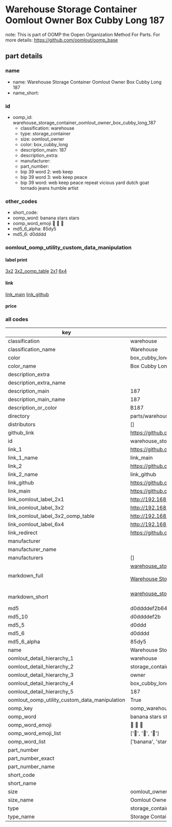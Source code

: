# Warehouse Storage Container Oomlout Owner Box Cubby Long 187  

note: This is part of OOMP the Oopen Organization Method For Parts. For more details: https://github.com/oomlout/oomp_base

##  part details
  







### name
* name: Warehouse Storage Container Oomlout Owner Box Cubby Long 187
* name_short: 
### id
* oomp_id: warehouse_storage_container_oomlout_owner_box_cubby_long_187
  * classification: warehouse
  * type: storage_container
  * size: oomlout_owner
  * color: box_cubby_long
  * description_main: 187
  * description_extra: 
  * manufacturer: 
  * part_number: 
  * bip 39 word 2: web keep
  * bip 39 word 3: web keep peace
  * bip 39 word: web keep peace repeat vicious yard dutch goat tornado jeans humble artist

### other_codes
* short_code: 
* oomp_word: banana stars stars
* oomp_word_emoji :banana: :stars: :stars:
* md5_6_alpha: 85dy5
* md5_6: d0dddd






### oomlout_oomp_utility_custom_data_manipulation
#### label print
[3x2](http://192.168.1.245:1112/?label=oomp%2085dy5)
[3x2_oomp_table](http://192.168.1.108:1112/?label=oomp%2085dy5)
[2x1](http://192.168.1.242:1112/?label=oomp%2085dy5)
[6x4](http://192.168.1.55:1112/?label=oomp%2085dy5)    

#### link

[link_main](https://github.com/oomlout/oomlout_oomp_version_1_messy/tree/main/parts/warehouse_storage_container_oomlout_owner_box_cubby_long_187) [link_github](https://github.com/oomlout/oomlout_oomp_version_1_messy/tree/main/parts/warehouse_storage_container_oomlout_owner_box_cubby_long_187)                             

#### price







### all codes 
| key | value |  
| --- | --- |  
| classification | warehouse |  
| classification_name | Warehouse |  
| color | box_cubby_long |  
| color_name | Box Cubby Long |  
| description_extra |  |  
| description_extra_name |  |  
| description_main | 187 |  
| description_main_name | 187 |  
| description_or_color | B187 |  
| directory | parts/warehouse_storage_container_oomlout_owner_box_cubby_long_187 |  
| distributors | [] |  
| github_link | https://github.com/oomlout/oomlout_oomp_part_src/tree/main/parts/warehouse_storage_container_oomlout_owner_box_cubby_long_187 |  
| id | warehouse_storage_container_oomlout_owner_box_cubby_long_187 |  
| link_1 | https://github.com/oomlout/oomlout_oomp_version_1_messy/tree/main/parts/warehouse_storage_container_oomlout_owner_box_cubby_long_187 |  
| link_1_name | link_main |  
| link_2 | https://github.com/oomlout/oomlout_oomp_version_1_messy/tree/main/parts/warehouse_storage_container_oomlout_owner_box_cubby_long_187 |  
| link_2_name | link_github |  
| link_github | https://github.com/oomlout/oomlout_oomp_version_1_messy/tree/main/parts/warehouse_storage_container_oomlout_owner_box_cubby_long_187 |  
| link_main | https://github.com/oomlout/oomlout_oomp_version_1_messy/tree/main/parts/warehouse_storage_container_oomlout_owner_box_cubby_long_187 |  
| link_oomlout_label_2x1 | http://192.168.1.242:1112/?label=oomp%2085dy5 |  
| link_oomlout_label_3x2 | http://192.168.1.245:1112/?label=oomp%2085dy5 |  
| link_oomlout_label_3x2_oomp_table | http://192.168.1.108:1112/?label=oomp%2085dy5 |  
| link_oomlout_label_6x4 | http://192.168.1.55:1112/?label=oomp%2085dy5 |  
| link_redirect | https://github.com/oomlout/oomlout_oomp_version_1_messy/tree/main/parts/warehouse_storage_container_oomlout_owner_box_cubby_long_187 |  
| manufacturer |  |  
| manufacturer_name |  |  
| manufacturers | [] |  
| markdown_full | [warehouse_storage_container_oomlout_owner_box_cubby_long_187](none)<br>[](none)<br>[Warehouse Storage Container Oomlout Owner Box Cubby Long 187](none)<br><br> |  
| markdown_short | [warehouse_storage_container_oomlout_owner_box_cubby_long_187](none)<br><br> |  
| md5 | d0ddddef2b64088ffb79cb6b439e77c6 |  
| md5_10 | d0ddddef2b |  
| md5_5 | d0ddd |  
| md5_6 | d0dddd |  
| md5_6_alpha | 85dy5 |  
| name | Warehouse Storage Container Oomlout Owner Box Cubby Long 187 |  
| oomlout_detail_hierarchy_1 | warehouse |  
| oomlout_detail_hierarchy_2 | storage_container |  
| oomlout_detail_hierarchy_3 | owner |  
| oomlout_detail_hierarchy_4 | box_cubby_long |  
| oomlout_detail_hierarchy_5 | 187 |  
| oomlout_oomp_utility_custom_data_manipulation | True |  
| oomp_key | oomp_warehouse_storage_container_oomlout_owner_box_cubby_long_187 |  
| oomp_word | banana stars stars |  
| oomp_word_emoji | :banana: :stars: :stars: |  
| oomp_word_emoji_list | [':banana:', ':stars:', ':stars:'] |  
| oomp_word_list | ['banana', 'stars', 'stars'] |  
| part_number |  |  
| part_number_exact |  |  
| part_number_name |  |  
| short_code |  |  
| short_name |  |  
| size | oomlout_owner |  
| size_name | Oomlout Owner |  
| type | storage_container |  
| type_name | Storage Container |  
